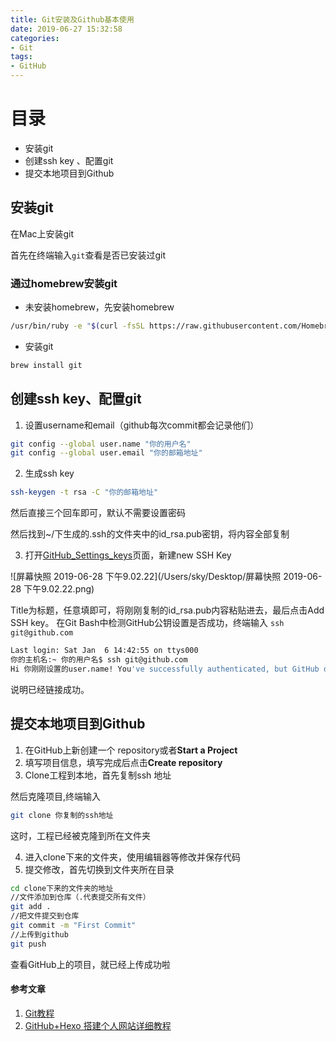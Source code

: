 ```yaml
---
title: Git安装及Github基本使用
date: 2019-06-27 15:32:58
categories:
- Git
tags:
- GitHub
---
```


# 目录

- 安装git
- 创建ssh key 、配置git
- 提交本地项目到Github
<!-- more -->

## 安装git

在Mac上安装git

首先在终端输入`git`查看是否已安装过git

### 通过homebrew安装git

- 未安装homebrew，先安装homebrew

```bash
/usr/bin/ruby -e "$(curl -fsSL https://raw.githubusercontent.com/Homebrew/install/master/install)"
```

- 安装git

```bash
brew install git
```

## 创建ssh key、配置git

1. 设置username和email（github每次commit都会记录他们）

```bash
git config --global user.name "你的用户名"
git config --global user.email "你的邮箱地址"
```

2. 生成ssh key

```bash
ssh-keygen -t rsa -C "你的邮箱地址"
```

然后直接三个回车即可，默认不需要设置密码

然后找到~/下生成的.ssh的文件夹中的id_rsa.pub密钥，将内容全部复制

3. 打开[GitHub_Settings_keys](https://link.zhihu.com/?target=https%3A//github.com/settings/keys)页面，新建new SSH Key

![屏幕快照 2019-06-28 下午9.02.22](/Users/sky/Desktop/屏幕快照 2019-06-28 下午9.02.22.png)

Title为标题，任意填即可，将刚刚复制的id_rsa.pub内容粘贴进去，最后点击Add SSH key。
在Git Bash中检测GitHub公钥设置是否成功，终端输入 `ssh git@github.com` 

```bash
Last login: Sat Jan  6 14:42:55 on ttys000
你的主机名:~ 你的用户名$ ssh git@github.com 
Hi 你刚刚设置的user.name! You've successfully authenticated, but GitHub does not provide shell access.
```

说明已经链接成功。

## 提交本地项目到Github

1. 在GitHub上新创建一个 repository或者**Start a Project**
2. 填写项目信息，填写完成后点击**Create repository**
3. Clone工程到本地，首先复制ssh 地址

 然后克隆项目,终端输入

```bash
git clone 你复制的ssh地址
```

这时，工程已经被克隆到所在文件夹

4. 进入clone下来的文件夹，使用编辑器等修改并保存代码
5. 提交修改，首先切换到文件夹所在目录

```bash
cd clone下来的文件夹的地址
//文件添加到仓库（.代表提交所有文件）
git add .
//把文件提交到仓库
git commit -m "First Commit"
//上传到github
git push
```

查看GitHub上的项目，就已经上传成功啦

#### 参考文章

1. [Git教程](https://www.liaoxuefeng.com/wiki/0013739516305929606dd18361248578c67b8067c8c017b000)
2. [GitHub+Hexo 搭建个人网站详细教程](https://zhuanlan.zhihu.com/p/26625249)